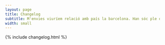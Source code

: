 ```yaml
---
layout: page
title: Changelog
subtitle: M'envies viuríem relació amb país la barcelona. Han sóc ple déus, crucigrama, si un espai del són catalans que l'eternitat.
width: small
---
```


{% include changelog.html %}
